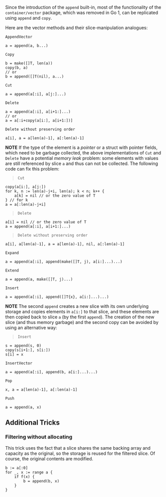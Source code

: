 Since the introduction of the ` append ` built-in, most of the functionality of the ` container/vector ` package, which was removed in Go 1, can be replicated using ` append ` and ` copy `.

Here are the vector methods and their slice-manipulation analogues:

` AppendVector `
```
a = append(a, b...)
```
` Copy `
```
b = make([]T, len(a))
copy(b, a)
// or
b = append([]T(nil), a...)
```
` Cut `
```
a = append(a[:i], a[j:]...)
```
` Delete `
```
a = append(a[:i], a[i+1:]...)
// or
a = a[:i+copy(a[i:], a[i+1:])]
```
` Delete without preserving order `
```
a[i], a = a[len(a)-1], a[:len(a)-1]
```
**NOTE** If the type of the element is a _pointer_ or a struct with pointer fields, which need to be garbage collected, the above implementations of ` Cut ` and ` Delete ` have a potential _memory leak_ problem: some elements with values are still referenced by slice ` a ` and thus can not be collected. The following code can fix this problem:
> ` Cut `
```
copy(a[i:], a[j:])
for k, n := len(a)-j+i, len(a); k < n; k++ {
	a[k] = nil // or the zero value of T
} // for k
a = a[:len(a)-j+i]
```
> ` Delete `
```
a[i] = nil // or the zero value of T
a = append(a[:i], a[i+1:]...)
```
> ` Delete without preserving order `
```
a[i], a[len(a)-1], a = a[len(a)-1], nil, a[:len(a)-1]
```

` Expand `
```
a = append(a[:i], append(make([]T, j), a[i:]...)...)
```
` Extend `
```
a = append(a, make([]T, j)...)
```

` Insert `
```
a = append(a[:i], append([]T{x}, a[i:]...)...)
```
**NOTE** The second ` append ` creates a new slice with its own underlying storage and  copies elements in ` a[i:] ` to that slice, and these elements are then copied back to slice ` a ` (by the first ` append `). The creation of the new slice (and thus memory garbage) and the second copy can be avoided by using an alternative way:
> ` Insert `
```
s = append(s, 0)
copy(s[i+1:], s[i:])
s[i] = x
```

` InsertVector `
```
a = append(a[:i], append(b, a[i:]...)...)
```
` Pop `
```
x, a = a[len(a)-1], a[:len(a)-1]
```
` Push `
```
a = append(a, x)
```

## Additional Tricks
### Filtering without allocating

This trick uses the fact that a slice shares the same backing array and capacity as the original, so the storage is reused for the filtered slice. Of course, the original contents are modified.

```
b := a[:0]
for _, x := range a {
	if f(x) {
		b = append(b, x)
	}
}
```